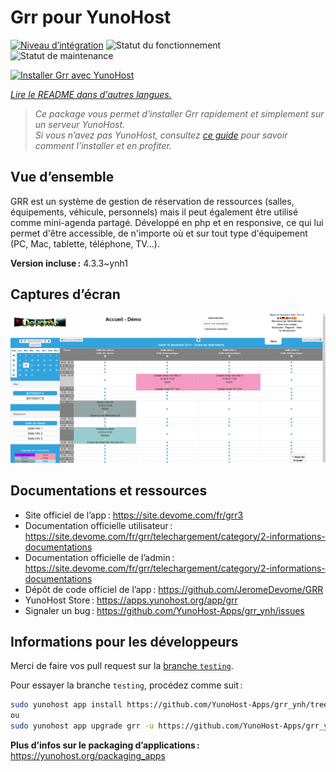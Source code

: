 <!--
Nota bene : ce README est automatiquement généré par <https://github.com/YunoHost/apps/tree/master/tools/readme_generator>
Il NE doit PAS être modifié à la main.
-->

# Grr pour YunoHost

[![Niveau d’intégration](https://dash.yunohost.org/integration/grr.svg)](https://dash.yunohost.org/appci/app/grr) ![Statut du fonctionnement](https://ci-apps.yunohost.org/ci/badges/grr.status.svg) ![Statut de maintenance](https://ci-apps.yunohost.org/ci/badges/grr.maintain.svg)

[![Installer Grr avec YunoHost](https://install-app.yunohost.org/install-with-yunohost.svg)](https://install-app.yunohost.org/?app=grr)

*[Lire le README dans d'autres langues.](./ALL_README.md)*

> *Ce package vous permet d’installer Grr rapidement et simplement sur un serveur YunoHost.*  
> *Si vous n’avez pas YunoHost, consultez [ce guide](https://yunohost.org/install) pour savoir comment l’installer et en profiter.*

## Vue d’ensemble

GRR est un système de gestion de réservation de ressources (salles, équipements, véhicule, personnels) mais il peut également être utilisé comme mini-agenda partagé. Développé en php et en responsive, ce qui lui permet d'être accessible, de n'importe où et sur tout type d'équipement (PC, Mac, tablette, téléphone, TV...).


**Version incluse :** 4.3.3~ynh1

## Captures d’écran

![Capture d’écran de Grr](./doc/screenshots/home.png)

## Documentations et ressources

- Site officiel de l’app : <https://site.devome.com/fr/grr3>
- Documentation officielle utilisateur : <https://site.devome.com/fr/grr/telechargement/category/2-informations-documentations>
- Documentation officielle de l’admin : <https://site.devome.com/fr/grr/telechargement/category/2-informations-documentations>
- Dépôt de code officiel de l’app : <https://github.com/JeromeDevome/GRR>
- YunoHost Store : <https://apps.yunohost.org/app/grr>
- Signaler un bug : <https://github.com/YunoHost-Apps/grr_ynh/issues>

## Informations pour les développeurs

Merci de faire vos pull request sur la [branche `testing`](https://github.com/YunoHost-Apps/grr_ynh/tree/testing).

Pour essayer la branche `testing`, procédez comme suit :

```bash
sudo yunohost app install https://github.com/YunoHost-Apps/grr_ynh/tree/testing --debug
ou
sudo yunohost app upgrade grr -u https://github.com/YunoHost-Apps/grr_ynh/tree/testing --debug
```

**Plus d’infos sur le packaging d’applications :** <https://yunohost.org/packaging_apps>
